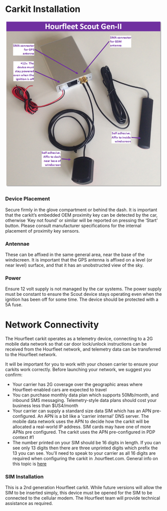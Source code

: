 # Carkit Installation
![](images/Mindkin-Scout-Gen2-RevF-Diagram.png) 

### Device Placement  
Secure firmly in the glove compartment or behind the dash. It is important that the carkit’s embedded OEM proximity key can be detected by the car, otherwise ‘Key not found’ or similar will be reported on pressing the ‘Start’ button. Please consult manufacturer specifications for the internal placement of proximity key sensors.  

### Antennae
These can be affixed in the same general area, near the base of the windscreen. It is important that the GPS antenna is affixed on a level (or near level) surface, and that it has an unobstructed view of the sky. 

### Power  
Ensure 12 volt supply is not managed by the car systems. The power supply must be constant to ensure the Scout device stays operating even when the ignition has been off for some time. The device should be protected with a 5A fuse.  
  
  
# Network Connectivity
The Hourfleet carkit operates as a telemetry device, connecting to a 2G mobile data network so that car door lock/unlock instructions can be received from the Hourfleet network, and telemetry data can be transferred to the Hourfleet network. 

It will be important for you to work with your chosen carrier to ensure your carkits work correctly. Before launching your network, we suggest you confirm:
-	Your carrier has 2G coverage over the geographic areas where Hourfleet-enabled cars are expected to travel
-	You can purchase monthly data plan which supports 50Mb/month, and inbound SMS messaging. Telemetry-style data plans should cost your business less than $US4/month
-	Your carrier can supply a standard size data SIM which has an APN pre-configured. An APN is a bit like a 'carrier internal' DNS server. The mobile data network uses the APN to decide how the carkit will be allocated a real-world IP address. SIM cards may have one of more APNs pre configured. The carkit uses the APN pre-configured in PDP context #1 
- The number printed on your SIM should be 16 digits in length. If you can see only 13 digits then there are three unprinted digits which prefix the 13 you can see. You'll need to speak to your carrier as all 16 digits are required when configuring the carkit in <yourtenancy>.hourfleet.com. General info on this topic is [here](https://www.imei.info/faq-what-is-ICCID)
  
### SIM Installation
This is a 2nd generation Hourfleet carkit. While future versions will allow the SIM to be inserted simply, this device must be opened for the SIM to be connected to the cellular modem. The Hourfleet team will provide technical assistance as required.
